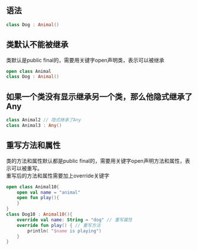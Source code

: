 
## 语法
```kotlin
class Dog : Animal()
```

## 类默认不能被继承
类默认是public final的，需要用关键字open声明类，表示可以被继承
```kotlin
open class Animal
class Dog : Animal()
```

## 如果一个类没有显示继承另一个类，那么他隐式继承了Any
```kotlin
class Animal2 // 隐式继承了Any
class Animal3 : Any() 
```

## 重写方法和属性
类的方法和属性默认都是public final的，需要用关键字open声明方法和属性，表示可以被重写。  
重写后的方法和属性需要加上override关键字
```kotlin
open class Animal10{
    open val name = "animal"
    open fun play(){
    }
}
class Dog10 : Animal10(){
    override val name: String = "dog" // 重写属性
    override fun play() { // 重写方法
        println( "$name is playing")
    }
}
```